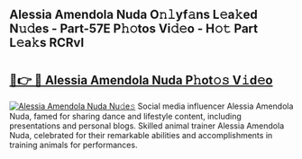 ## Alessia Amendola Nuda O𝚗𝚕yf𝚊ns L𝚎a𝚔ed N𝚞𝚍es - Part-57E P𝚑𝚘tos Vi𝚍𝚎o - H𝚘𝚝 Part L𝚎a𝚔s RCRvI

# <h2><a href="http://kf3e2v.oniu.top/?m=Alessia+Amendola+Nuda">🔗👉 🔴 Alessia Amendola Nuda P𝚑ot𝚘𝚜 V𝚒d𝚎o</a></h2>

[![Alessia Amendola Nuda Nu𝚍e𝚜](https://i.imgur.com/0qMVB7G.gif)](http://kf3e2v.oniu.top/?m=Alessia+Amendola+Nuda)
Social media influencer Alessia Amendola Nuda, famed for sharing dance and lifestyle content, including presentations and personal blogs. Skilled animal trainer Alessia Amendola Nuda, celebrated for their remarkable abilities and accomplishments in training animals for performances.  
